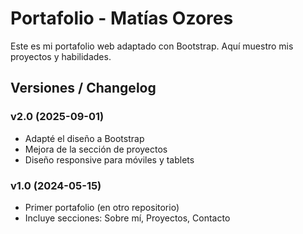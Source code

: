 # Portafolio - Matías Ozores

Este es mi portafolio web adaptado con Bootstrap. Aquí muestro mis proyectos y habilidades. 

## Versiones / Changelog

### v2.0 (2025-09-01)
- Adapté el diseño a Bootstrap
- Mejora de la sección de proyectos
- Diseño responsive para móviles y tablets

### v1.0 (2024-05-15) 
- Primer portafolio (en otro repositorio)
- Incluye secciones: Sobre mí, Proyectos, Contacto
